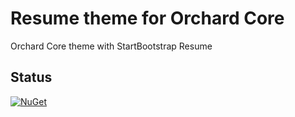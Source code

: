 # Resume theme for Orchard Core

Orchard Core theme with StartBootstrap Resume

## Status

[![NuGet](https://img.shields.io/nuget/v/Resume.OrchardCore.svg)](https://www.nuget.org/packages/Resume.OrchardCore)